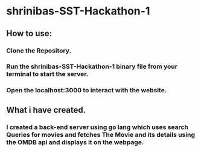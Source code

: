 # shrinibas-SST-Hackathon-1

## How to use:
### Clone the Repository.
### Run the shrinibas-SST-Hackathon-1 binary file from your terminal to start the server.
### Open the localhost:3000 to interact with the website.

## What i have created.
### I created a back-end server using go lang which uses search Queries for movies and fetches The Movie and its details using the OMDB api and displays it on the webpage.
